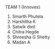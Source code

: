 TEAM 1 (Innovex)
1) Smarth Phutela 
2) Harshitha K
3) Satwik dixit
4) Chitra Hegde
5) Shreesha G Shetty
6) Madan A

